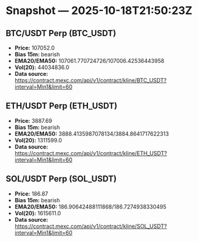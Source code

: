 # Snapshot — 2025-10-18T21:50:23Z

## BTC/USDT Perp (BTC_USDT)
- **Price:** 107052.0
- **Bias 15m:** bearish
- **EMA20/EMA50:** 107061.770724726/107006.42536443958
- **Vol(20):** 44034836.0
- **Data source:** https://contract.mexc.com/api/v1/contract/kline/BTC_USDT?interval=Min1&limit=60

## ETH/USDT Perp (ETH_USDT)
- **Price:** 3887.69
- **Bias 15m:** bearish
- **EMA20/EMA50:** 3888.4135987078134/3884.8641717622313
- **Vol(20):** 1311599.0
- **Data source:** https://contract.mexc.com/api/v1/contract/kline/ETH_USDT?interval=Min1&limit=60

## SOL/USDT Perp (SOL_USDT)
- **Price:** 186.87
- **Bias 15m:** bearish
- **EMA20/EMA50:** 186.90642488111868/186.7274938330495
- **Vol(20):** 1615611.0
- **Data source:** https://contract.mexc.com/api/v1/contract/kline/SOL_USDT?interval=Min1&limit=60
